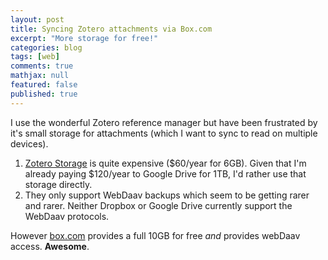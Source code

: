 ```yaml
---
layout: post
title: Syncing Zotero attachments via Box.com
excerpt: "More storage for free!"
categories: blog
tags: [web]
comments: true
mathjax: null
featured: false
published: true
---
```


I use the wonderful Zotero reference manager but have been frustrated by it's small storage for attachments (which I want to sync to read on multiple devices).

1. [Zotero Storage](https://www.zotero.org/support/storage) is quite expensive ($60/year for 6GB).  Given that I'm already paying $120/year to Google Drive for 1TB, I'd rather use that storage directly.
2. They only support WebDaav backups which seem to be getting rarer and rarer.  Neither Dropbox or Google Drive currently support the WebDaav protocols.

However [box.com](box.com) provides a full 10GB for free _and_ provides webDaav access.  **Awesome**.
  
